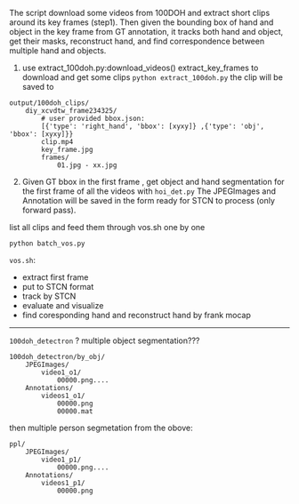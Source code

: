 The script download some videos from 100DOH and extract short clips around its key frames (step1). Then given the bounding box of hand and object in the key frame from GT annotation, it tracks both hand and object, get their masks, reconstruct hand, and find correspondence between multiple hand and objects.


1. use extract_100doh.py:download_videos() extract_key_frames to download and get some clips
```python extract_100doh.py```
the clip will be saved to 
```
output/100doh_clips/
    diy_xcvdtw_frame234325/
        # user provided bbox.json: 
        [{'type': 'right_hand', 'bbox': [xyxy]} ,{'type': 'obj', 'bbox': [xyxy]}}
        clip.mp4
        key_frame.jpg
        frames/
            01.jpg - xx.jpg
```




2. Given GT bbox in the first frame , get object and hand segmentation for the first frame of all the videos with `hoi_det.py`
The JPEGImages and Annotation will be saved in the form ready for STCN to process (only forward pass). 

list all clips and feed them through vos.sh one by one
```
python batch_vos.py
```
`vos.sh`: 
- extract first frame
- put to STCN format
- track by STCN
- evaluate and visualize
- find coresponding hand and reconstruct hand by frank mocap


--- 
`100doh_detectron`
? multiple object segmentation??? 
```
100doh_detectron/by_obj/
    JPEGImages/
        video1_o1/
            00000.png....
    Annotations/
        videos1_o1/
            00000.png
            00000.mat
```

then multiple person segmetation from the obove:
```
ppl/
    JPEGImages/
        video1_p1/
            00000.png....
    Annotations/
        videos1_p1/
            00000.png
```
